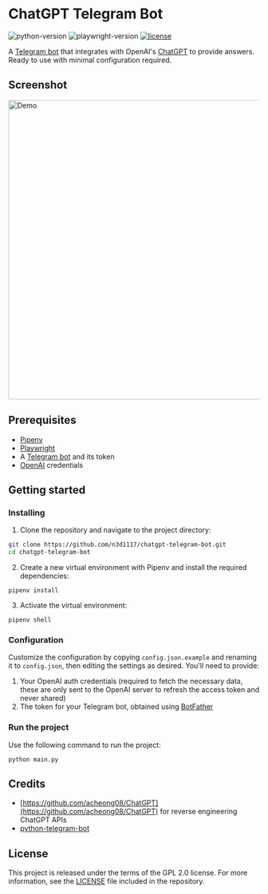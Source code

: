 # ChatGPT Telegram Bot
![python-version](https://img.shields.io/badge/python-3.10-blue.svg)
![playwright-version](https://img.shields.io/badge/playwright-1.28.0-green.svg)
[![license](https://img.shields.io/badge/License-GPL%202.0-brightgreen.svg)](LICENSE)

A [Telegram bot](https://core.telegram.org/bots/api) that integrates with OpenAI's [ChatGPT](https://openai.com/blog/chatgpt/) to provide answers. Ready to use with minimal configuration required.

## Screenshot
<img width="600" alt="Demo" src="https://user-images.githubusercontent.com/11541888/205508077-c6fa9c30-242e-4605-81a6-1049ca0060f3.png">

## Prerequisites
- [Pipenv](https://pipenv.readthedocs.io/en/latest/)
- [Playwright](https://playwright.dev)
- A [Telegram bot](https://core.telegram.org/bots#6-botfather) and its token
- [OpenAI](https://openai.com) credentials

## Getting started

### Installing
1. Clone the repository and navigate to the project directory:

```bash
git clone https://github.com/n3d1117/chatgpt-telegram-bot.git
cd chatgpt-telegram-bot
```

2. Create a new virtual environment with Pipenv and install the required dependencies:

```
pipenv install
```

3. Activate the virtual environment:

```
pipenv shell
```

### Configuration
Customize the configuration by copying `config.json.example` and renaming it to `config.json`, then editing the settings as desired.
You'll need to provide:
1. Your OpenAI auth credentials (required to fetch the necessary data, these are only sent to the OpenAI server to refresh the access token and never shared)
2. The token for your Telegram bot, obtained using [BotFather](http://t.me/botfather)

### Run the project
Use the following command to run the project:

```
python main.py
```

## Credits
- [https://github.com/acheong08/ChatGPT](https://github.com/acheong08/ChatGPT) for reverse engineering ChatGPT APIs
- [python-telegram-bot](https://python-telegram-bot.org)

## License
This project is released under the terms of the GPL 2.0 license. For more information, see the [LICENSE](LICENSE) file included in the repository.

